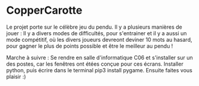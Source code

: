# CopperCarotte
Le projet porte sur le célèbre jeu du pendu. Il y a plusieurs manières de jouer : Il y a divers modes de difficultés, pour s'entrainer et il y a aussi un mode compétitif, où les divers joueurs devreont deviner 10 mots au hasard, pour gagner le plus de points possible et être le meilleur au pendu !

Marche à suivre : 
Se rendre en salle d'informatique C06 et s'installer sur un des postes, car les fenêtres ont étées conçue pour ces écrans.
Installer python, puis écrire dans le terminal pip3 install pygame.
Ensuite faites vous plaisir :)
